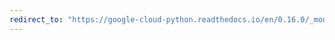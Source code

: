 ```yaml
---
redirect_to: "https://google-cloud-python.readthedocs.io/en/0.16.0/_modules/gcloud/pubsub/connection.html"
---
```

